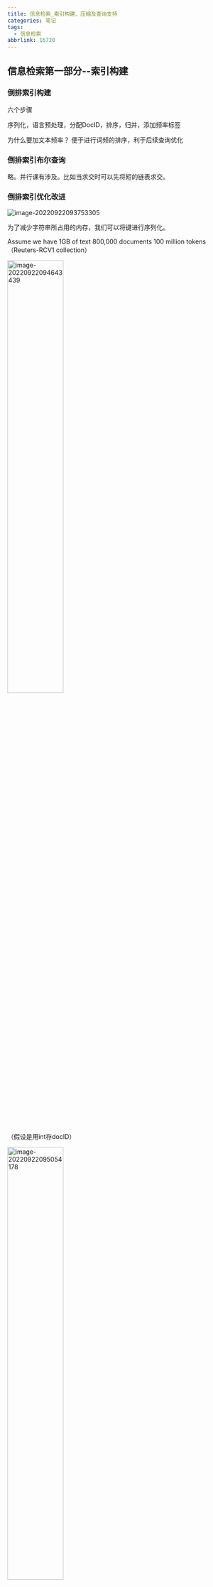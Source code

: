 ```yaml
---
title: 信息检索_索引构建、压缩及查询支持
categories: 笔记
tags:
  - 信息检索
abbrlink: 16720
---
```

## 信息检索第一部分--索引构建

### 倒排索引构建

六个步骤

序列化，语言预处理，分配DocID，排序，归并，添加频率标签

<p class="note note-info">为什么要加文本频率？
便于进行词频的排序，利于后续查询优化</p>

### 倒排索引布尔查询

略。并行课有涉及。比如当求交时可以先将短的链表求交。

### 倒排索引优化改进

![image-20220922093753305](https://raw.githubusercontent.com/Lunaticsky-tql/my_picbed/main/%E4%BF%A1%E6%81%AF%E6%A3%80%E7%B4%A2_%E7%B4%A2%E5%BC%95%E6%9E%84%E5%BB%BA%E3%80%81%E5%8E%8B%E7%BC%A9%E5%8F%8A%E6%9F%A5%E8%AF%A2%E6%94%AF%E6%8C%81/20221013143627586751_718_image-20220922093753305.png)

为了减少字符串所占用的内存，我们可以将键进行序列化。

Assume we have 1GB of text 800,000 documents 100 million tokens （Reuters-RCV1 collection）

<img src="https://raw.githubusercontent.com/Lunaticsky-tql/my_picbed/main/%E4%BF%A1%E6%81%AF%E6%A3%80%E7%B4%A2_%E7%B4%A2%E5%BC%95%E6%9E%84%E5%BB%BA%E3%80%81%E5%8E%8B%E7%BC%A9%E5%8F%8A%E6%9F%A5%E8%AF%A2%E6%94%AF%E6%8C%81/20221013143628933413_566_image-20220922094643439.png" alt="image-20220922094643439" width="50%" height="50%" />

（假设是用int存docID）

<img src="https://raw.githubusercontent.com/Lunaticsky-tql/my_picbed/main/%E4%BF%A1%E6%81%AF%E6%A3%80%E7%B4%A2_%E7%B4%A2%E5%BC%95%E6%9E%84%E5%BB%BA%E3%80%81%E5%8E%8B%E7%BC%A9%E5%8F%8A%E6%9F%A5%E8%AF%A2%E6%94%AF%E6%8C%81/20221013143629914308_735_image-20220922095054178.png" alt="image-20220922095054178" width="50%" height="50%" />

16*1.4

看上去很好。

然而，代价是必须要维护一张termID和字符串的映射表。

当需要处理的数据特别多时，由于排序，归并过程中所有的数据都需要这个表，就不得不一直将它放到内存里。

#### BSBI（Blocked Sort-Based Indexing）

仍然保留进行映射的策略

此算法的主要步骤如下：

1、将文档中的词进行id的映射，这里可以用hash的方法去构造

<img src="https://raw.githubusercontent.com/Lunaticsky-tql/my_picbed/main/%E4%BF%A1%E6%81%AF%E6%A3%80%E7%B4%A2_%E7%B4%A2%E5%BC%95%E6%9E%84%E5%BB%BA%E3%80%81%E5%8E%8B%E7%BC%A9%E5%8F%8A%E6%9F%A5%E8%AF%A2%E6%94%AF%E6%8C%81/20221013143631068932_652_image-20220922100056227.png" alt="image-20220922100056227" width="50%" height="50%" />

当然，可以先把全部文档读一遍构建映射，再分块构建倒排索引，也可以在构建每一块的倒排索引的时候边构建边映射。

<img src="https://raw.githubusercontent.com/Lunaticsky-tql/my_picbed/main/%E4%BF%A1%E6%81%AF%E6%A3%80%E7%B4%A2_%E7%B4%A2%E5%BC%95%E6%9E%84%E5%BB%BA%E3%80%81%E5%8E%8B%E7%BC%A9%E5%8F%8A%E6%9F%A5%E8%AF%A2%E6%94%AF%E6%8C%81/20221013143632700535_256_image-20220922101046446.png" alt="image-20220922101046446" width="50%" height="50%" />

2、将文档分割成大小相等的部分。分治

<img src="https://raw.githubusercontent.com/Lunaticsky-tql/my_picbed/main/%E4%BF%A1%E6%81%AF%E6%A3%80%E7%B4%A2_%E7%B4%A2%E5%BC%95%E6%9E%84%E5%BB%BA%E3%80%81%E5%8E%8B%E7%BC%A9%E5%8F%8A%E6%9F%A5%E8%AF%A2%E6%94%AF%E6%8C%81/20221013143634153162_211_image-20220922095854934.png" alt="image-20220922095854934" width="50%" height="50%" />

3、将每部分按照词ID对上文档ID的方式进行排序（保证分块可以在内存里放下）

<img src="https://raw.githubusercontent.com/Lunaticsky-tql/my_picbed/main/%E4%BF%A1%E6%81%AF%E6%A3%80%E7%B4%A2_%E7%B4%A2%E5%BC%95%E6%9E%84%E5%BB%BA%E3%80%81%E5%8E%8B%E7%BC%A9%E5%8F%8A%E6%9F%A5%E8%AF%A2%E6%94%AF%E6%8C%81/20221013143635299312_759_image-20220922095946828.png" alt="image-20220922095946828" width="50%" height="50%" />

![image-20220922100557902](https://raw.githubusercontent.com/Lunaticsky-tql/my_picbed/main/%E4%BF%A1%E6%81%AF%E6%A3%80%E7%B4%A2_%E7%B4%A2%E5%BC%95%E6%9E%84%E5%BB%BA%E3%80%81%E5%8E%8B%E7%BC%A9%E5%8F%8A%E6%9F%A5%E8%AF%A2%E6%94%AF%E6%8C%81/20221013143636457198_361_image-20220922100557902.png)

4、将每部分排序好后的结果进行合并，最后写出到磁盘中。

<img src="https://raw.githubusercontent.com/Lunaticsky-tql/my_picbed/main/%E4%BF%A1%E6%81%AF%E6%A3%80%E7%B4%A2_%E7%B4%A2%E5%BC%95%E6%9E%84%E5%BB%BA%E3%80%81%E5%8E%8B%E7%BC%A9%E5%8F%8A%E6%9F%A5%E8%AF%A2%E6%94%AF%E6%8C%81/20221013143637743125_385_image-20220922095721101.png" alt="image-20220922095721101" width="50%" height="50%" />

归并的过程中也可以分治，比如内存中只能放100个词条的总倒排索引，可以在第100个的时候写出磁盘（因为已经确定是最后结果了），从101个再继续。

<img src="https://raw.githubusercontent.com/Lunaticsky-tql/my_picbed/main/%E4%BF%A1%E6%81%AF%E6%A3%80%E7%B4%A2_%E7%B4%A2%E5%BC%95%E6%9E%84%E5%BB%BA%E3%80%81%E5%8E%8B%E7%BC%A9%E5%8F%8A%E6%9F%A5%E8%AF%A2%E6%94%AF%E6%8C%81/20221013143639158715_536_image-20220922102146120.png" alt="image-20220922102146120" width="50%" height="50%" />

#### SPIMI（Single-Pass In-Memory Indexing）

不作映射，其他与BSBI一样

<img src="https://raw.githubusercontent.com/Lunaticsky-tql/my_picbed/main/%E4%BF%A1%E6%81%AF%E6%A3%80%E7%B4%A2_%E7%B4%A2%E5%BC%95%E6%9E%84%E5%BB%BA%E3%80%81%E5%8E%8B%E7%BC%A9%E5%8F%8A%E6%9F%A5%E8%AF%A2%E6%94%AF%E6%8C%81/20221013143640277003_250_image-20220922101959755.png" alt="image-20220922101959755" width="50%" height="50%" />

<img src="https://raw.githubusercontent.com/Lunaticsky-tql/my_picbed/main/%E4%BF%A1%E6%81%AF%E6%A3%80%E7%B4%A2_%E7%B4%A2%E5%BC%95%E6%9E%84%E5%BB%BA%E3%80%81%E5%8E%8B%E7%BC%A9%E5%8F%8A%E6%9F%A5%E8%AF%A2%E6%94%AF%E6%8C%81/20221013143641398914_475_image-20220922102104189.png" alt="image-20220922102104189" width="50%" height="50%" />

因为D显然要比T小的多

#### 分布式解决方案MapReduce

大数据实训有涉及，略。

### 在线索引构建

#### 朴素方案

##### 朴素方案一：重建索引

![image-20220928141323699](https://raw.githubusercontent.com/Lunaticsky-tql/my_picbed/main/%E4%BF%A1%E6%81%AF%E6%A3%80%E7%B4%A2_%E7%B4%A2%E5%BC%95%E6%9E%84%E5%BB%BA%E3%80%81%E5%8E%8B%E7%BC%A9%E5%8F%8A%E6%9F%A5%E8%AF%A2%E6%94%AF%E6%8C%81/20221013143642866848_892_image-20220928141323699.png)

##### 朴素方案二：辅助索引

![image-20220928141427687](https://raw.githubusercontent.com/Lunaticsky-tql/my_picbed/main/%E4%BF%A1%E6%81%AF%E6%A3%80%E7%B4%A2_%E7%B4%A2%E5%BC%95%E6%9E%84%E5%BB%BA%E3%80%81%E5%8E%8B%E7%BC%A9%E5%8F%8A%E6%9F%A5%E8%AF%A2%E6%94%AF%E6%8C%81/20221013143644019596_168_image-20220928141427687.png)

使用辅助索引的话，一个很简便的思路是一个词建一个文档，归并便变为两个文档的合并。

![image-20220928141820357](https://raw.githubusercontent.com/Lunaticsky-tql/my_picbed/main/%E4%BF%A1%E6%81%AF%E6%A3%80%E7%B4%A2_%E7%B4%A2%E5%BC%95%E6%9E%84%E5%BB%BA%E3%80%81%E5%8E%8B%E7%BC%A9%E5%8F%8A%E6%9F%A5%E8%AF%A2%E6%94%AF%E6%8C%81/20221013143645445454_230_image-20220928141820357.png)

有什么缺陷？文件大小可能差距很大，且大量小文件不便于存储和对索引的快速读写（存储系统的问题）

![image-20220928142759774](https://raw.githubusercontent.com/Lunaticsky-tql/my_picbed/main/%E4%BF%A1%E6%81%AF%E6%A3%80%E7%B4%A2_%E7%B4%A2%E5%BC%95%E6%9E%84%E5%BB%BA%E3%80%81%E5%8E%8B%E7%BC%A9%E5%8F%8A%E6%9F%A5%E8%AF%A2%E6%94%AF%E6%8C%81/20221013143646682137_270_image-20220928142759774.png)

更大的问题，随着文档的数量变大，归并会越来越慢！



![image-20220928142854979](https://raw.githubusercontent.com/Lunaticsky-tql/my_picbed/main/%E4%BF%A1%E6%81%AF%E6%A3%80%E7%B4%A2_%E7%B4%A2%E5%BC%95%E6%9E%84%E5%BB%BA%E3%80%81%E5%8E%8B%E7%BC%A9%E5%8F%8A%E6%9F%A5%E8%AF%A2%E6%94%AF%E6%8C%81/20221013143647947499_639_image-20220928142854979.png)

合并时termID是有序的，归并时类似于归并排序，最坏复杂度是较大的那个索引的termID个数。而单个倒排索引合并只需要把新的list放到旧的后面就可以了，因为新的list中的docID肯定会比旧的大（就像上面图上所示）
$$
O\left(n+2n+\ldots+\frac{T}{n}\right)=O\left(\frac{T^2}{n}\right)
$$


#### 文档删除怎么操作？

无效向量

![image-20220928142307585](https://raw.githubusercontent.com/Lunaticsky-tql/my_picbed/main/%E4%BF%A1%E6%81%AF%E6%A3%80%E7%B4%A2_%E7%B4%A2%E5%BC%95%E6%9E%84%E5%BB%BA%E3%80%81%E5%8E%8B%E7%BC%A9%E5%8F%8A%E6%9F%A5%E8%AF%A2%E6%94%AF%E6%8C%81/20221013143649321808_563_image-20220928142307585.png)

### 倒排索引压缩

#### 一些朴素的偷懒方法

![image-20220928155207922](https://raw.githubusercontent.com/Lunaticsky-tql/my_picbed/main/%E4%BF%A1%E6%81%AF%E6%A3%80%E7%B4%A2_%E7%B4%A2%E5%BC%95%E6%9E%84%E5%BB%BA%E3%80%81%E5%8E%8B%E7%BC%A9%E5%8F%8A%E6%9F%A5%E8%AF%A2%E6%94%AF%E6%8C%81/20221013143650616612_634_image-20220928155207922.png)



但是现代检索系统一般不会这么做，因为会导致一些信息的丢失。

#### 词典压缩

##### 方法一：使用数组

是一种很蠢的方法

 <img src="https://raw.githubusercontent.com/Lunaticsky-tql/my_picbed/main/%E4%BF%A1%E6%81%AF%E6%A3%80%E7%B4%A2_%E7%B4%A2%E5%BC%95%E6%9E%84%E5%BB%BA%E3%80%81%E5%8E%8B%E7%BC%A9%E5%8F%8A%E6%9F%A5%E8%AF%A2%E6%94%AF%E6%8C%81/20221013143654714754_145_image-20220928152210011.png" alt="image-20220928152210011" width="50%" height="50%" />

##### 方法二：指针

![image-20220928151740804](https://raw.githubusercontent.com/Lunaticsky-tql/my_picbed/main/%E4%BF%A1%E6%81%AF%E6%A3%80%E7%B4%A2_%E7%B4%A2%E5%BC%95%E6%9E%84%E5%BB%BA%E3%80%81%E5%8E%8B%E7%BC%A9%E5%8F%8A%E6%9F%A5%E8%AF%A2%E6%94%AF%E6%8C%81/20221013143655839716_271_image-20220928151740804.png)

##### 方法二的优化：分段指针

![image-20220928152418457](https://raw.githubusercontent.com/Lunaticsky-tql/my_picbed/main/%E4%BF%A1%E6%81%AF%E6%A3%80%E7%B4%A2_%E7%B4%A2%E5%BC%95%E6%9E%84%E5%BB%BA%E3%80%81%E5%8E%8B%E7%BC%A9%E5%8F%8A%E6%9F%A5%E8%AF%A2%E6%94%AF%E6%8C%81/20221013143657755792_576_image-20220928152418457.png)

当然，找termID对应的词项会慢一些。

##### 采用前缀的方式

![image-20220928153011321](https://raw.githubusercontent.com/Lunaticsky-tql/my_picbed/main/%E4%BF%A1%E6%81%AF%E6%A3%80%E7%B4%A2_%E7%B4%A2%E5%BC%95%E6%9E%84%E5%BB%BA%E3%80%81%E5%8E%8B%E7%BC%A9%E5%8F%8A%E6%9F%A5%E8%AF%A2%E6%94%AF%E6%8C%81/20221013143659531464_413_image-20220928153011321.png)

#### 索引表压缩

##### Encoding gaps

![image-20220928153421273](https://raw.githubusercontent.com/Lunaticsky-tql/my_picbed/main/%E4%BF%A1%E6%81%AF%E6%A3%80%E7%B4%A2_%E7%B4%A2%E5%BC%95%E6%9E%84%E5%BB%BA%E3%80%81%E5%8E%8B%E7%BC%A9%E5%8F%8A%E6%9F%A5%E8%AF%A2%E6%94%AF%E6%8C%81/20221013143700905497_456_image-20220928153421273.png)

##### Variable length codings

![image-20220928153533933](https://raw.githubusercontent.com/Lunaticsky-tql/my_picbed/main/%E4%BF%A1%E6%81%AF%E6%A3%80%E7%B4%A2_%E7%B4%A2%E5%BC%95%E6%9E%84%E5%BB%BA%E3%80%81%E5%8E%8B%E7%BC%A9%E5%8F%8A%E6%9F%A5%E8%AF%A2%E6%94%AF%E6%8C%81/20221013143702089613_543_image-20220928153533933.png)

例子：可变长UTF-8

![image-20220928153849498](https://raw.githubusercontent.com/Lunaticsky-tql/my_picbed/main/%E4%BF%A1%E6%81%AF%E6%A3%80%E7%B4%A2_%E7%B4%A2%E5%BC%95%E6%9E%84%E5%BB%BA%E3%80%81%E5%8E%8B%E7%BC%A9%E5%8F%8A%E6%9F%A5%E8%AF%A2%E6%94%AF%E6%8C%81/20221013143703419174_526_image-20220928153849498.png)

UTF-8 的编码规则很简单，只有二条：

1）对于单字节的符号，字节的第一位设为`0`，后面7位为这个符号的 Unicode 码。因此对于英语字母，UTF-8 编码和 ASCII 码是相同的。

2）对于`n`字节的符号（`n > 1`），第一个字节的前`n`位都设为`1`，第`n + 1`位设为`0`，后面字节的前两位一律设为`10`。剩下的没有提及的二进制位，全部为这个符号的 Unicode 码。

下表总结了编码规则，字母`x`表示可用编码的位。

 ```
 Unicode符号范围     |        UTF-8编码方式
 (十六进制)        	|              （二进制）
 -------------------+---------------------------------------------
 0000 0000-0000 007F | 0xxxxxxx
 0000 0080-0000 07FF | 110xxxxx 10xxxxxx
 0000 0800-0000 FFFF | 1110xxxx 10xxxxxx 10xxxxxx
 0001 0000-0010 FFFF | 11110xxx 10xxxxxx 10xxxxxx 10xxxxxx
 ```

根据上表，解读 UTF-8 编码非常简单。如果一个字节的第一位是`0`，则这个字节单独就是一个字符；如果第一位是`1`，则连续有多少个`1`，就表示当前字符占用多少个字节。

下面，以汉字`严`为例，演示如何实现 UTF-8 编码。

`严`的 Unicode 是`4E25`（`100111000100101`），根据上表，可以发现`4E25`处在第三行的范围内（`0000 0800 - 0000 FFFF`），因此`严`的 UTF-8 编码需要三个字节，即格式是`1110xxxx 10xxxxxx 10xxxxxx`。然后，从`严`的最后一个二进制位开始，依次从后向前填入格式中的`x`，多出的位补`0`。这样就得到了，`严`的 UTF-8 编码是`11100100 10111000 10100101`，转换成十六进制就是`E4B8A5`。

##### Gamma Encoding

根据[维基百科](https://en.wikipedia.org/wiki/Elias_gamma_coding)所述，gamma编码过程如下图所示。虽具体过程与课上讲述稍有不同，但原理是一样的。

![image-20220930155723916](https://raw.githubusercontent.com/Lunaticsky-tql/my_picbed/main/%E4%BF%A1%E6%81%AF%E6%A3%80%E7%B4%A2_%E7%B4%A2%E5%BC%95%E6%9E%84%E5%BB%BA%E3%80%81%E5%8E%8B%E7%BC%A9%E5%8F%8A%E6%9F%A5%E8%AF%A2%E6%94%AF%E6%8C%81/20221013143704774266_595_image-20220930155723916.png)

编码具体案例和解码过程。

![image-20220930155802505](https://raw.githubusercontent.com/Lunaticsky-tql/my_picbed/main/%E4%BF%A1%E6%81%AF%E6%A3%80%E7%B4%A2_%E7%B4%A2%E5%BC%95%E6%9E%84%E5%BB%BA%E3%80%81%E5%8E%8B%E7%BC%A9%E5%8F%8A%E6%9F%A5%E8%AF%A2%E6%94%AF%E6%8C%81/20221013143706251591_500_image-20220930155802505.png)

### 查询优化

#### 倒排索引数据结构优化

##### “跳表”

动机

![image-20221005150319520](https://raw.githubusercontent.com/Lunaticsky-tql/my_picbed/main/%E4%BF%A1%E6%81%AF%E6%A3%80%E7%B4%A2_%E7%B4%A2%E5%BC%95%E6%9E%84%E5%BB%BA%E3%80%81%E5%8E%8B%E7%BC%A9%E5%8F%8A%E6%9F%A5%E8%AF%A2%E6%94%AF%E6%8C%81/20221013143708733468_476_image-20221005150319520.png)

怎么选取间隔？“摔瓶子”。开根号

![image-20221005150404678](https://raw.githubusercontent.com/Lunaticsky-tql/my_picbed/main/%E4%BF%A1%E6%81%AF%E6%A3%80%E7%B4%A2_%E7%B4%A2%E5%BC%95%E6%9E%84%E5%BB%BA%E3%80%81%E5%8E%8B%E7%BC%A9%E5%8F%8A%E6%9F%A5%E8%AF%A2%E6%94%AF%E6%8C%81/20221013143710120784_928_image-20221005150404678.png)

实例：

![image-20221005150523460](https://raw.githubusercontent.com/Lunaticsky-tql/my_picbed/main/%E4%BF%A1%E6%81%AF%E6%A3%80%E7%B4%A2_%E7%B4%A2%E5%BC%95%E6%9E%84%E5%BB%BA%E3%80%81%E5%8E%8B%E7%BC%A9%E5%8F%8A%E6%9F%A5%E8%AF%A2%E6%94%AF%E6%8C%81/20221013143711476304_852_image-20221005150523460.png)

<p class="note note-info">为什么是先跳再判断，如果跳过了再倒回去，而不是比较之后再跳？后者比较次数太多，开销大，且慢。</p>

#### 词项数据结构

##### 哈希表

优点：快

缺点：不支持模糊查询

![image-20221005152131580](https://raw.githubusercontent.com/Lunaticsky-tql/my_picbed/main/%E4%BF%A1%E6%81%AF%E6%A3%80%E7%B4%A2_%E7%B4%A2%E5%BC%95%E6%9E%84%E5%BB%BA%E3%80%81%E5%8E%8B%E7%BC%A9%E5%8F%8A%E6%9F%A5%E8%AF%A2%E6%94%AF%E6%8C%81/20221013143713258991_492_image-20221005152131580.png)

##### B树

实际使用

![image-20221005152231798](https://raw.githubusercontent.com/Lunaticsky-tql/my_picbed/main/%E4%BF%A1%E6%81%AF%E6%A3%80%E7%B4%A2_%E7%B4%A2%E5%BC%95%E6%9E%84%E5%BB%BA%E3%80%81%E5%8E%8B%E7%BC%A9%E5%8F%8A%E6%9F%A5%E8%AF%A2%E6%94%AF%E6%8C%81/20221013143716445073_262_image-20221005152231798.png)

#### 通配符查询支持

前缀：B树天然支持

![image-20221005153943805](https://raw.githubusercontent.com/Lunaticsky-tql/my_picbed/main/%E4%BF%A1%E6%81%AF%E6%A3%80%E7%B4%A2_%E7%B4%A2%E5%BC%95%E6%9E%84%E5%BB%BA%E3%80%81%E5%8E%8B%E7%BC%A9%E5%8F%8A%E6%9F%A5%E8%AF%A2%E6%94%AF%E6%8C%81/20221013143718721740_938_image-20221005153943805.png)

后缀：对逆序建B树

![image-20221005154022485](https://raw.githubusercontent.com/Lunaticsky-tql/my_picbed/main/%E4%BF%A1%E6%81%AF%E6%A3%80%E7%B4%A2_%E7%B4%A2%E5%BC%95%E6%9E%84%E5%BB%BA%E3%80%81%E5%8E%8B%E7%BC%A9%E5%8F%8A%E6%9F%A5%E8%AF%A2%E6%94%AF%E6%8C%81/20221013143720264162_261_image-20221005154022485.png)

中间的？好像有点问题。。。

<img src="https://raw.githubusercontent.com/Lunaticsky-tql/my_picbed/main/%E4%BF%A1%E6%81%AF%E6%A3%80%E7%B4%A2_%E7%B4%A2%E5%BC%95%E6%9E%84%E5%BB%BA%E3%80%81%E5%8E%8B%E7%BC%A9%E5%8F%8A%E6%9F%A5%E8%AF%A2%E6%94%AF%E6%8C%81/20221013143721509249_850_image-20221012140726185.png" alt="image-20221012140726185" width="50%" height="50%" />

#### 轮排索引

![image-20221012141847402](https://raw.githubusercontent.com/Lunaticsky-tql/my_picbed/main/%E4%BF%A1%E6%81%AF%E6%A3%80%E7%B4%A2_%E7%B4%A2%E5%BC%95%E6%9E%84%E5%BB%BA%E3%80%81%E5%8E%8B%E7%BC%A9%E5%8F%8A%E6%9F%A5%E8%AF%A2%E6%94%AF%E6%8C%81/20221013143722646249_170_image-20221012141847402.png)

采用B树。但通常这种方法产生的B树会非常大

![image-20221012143335531](https://raw.githubusercontent.com/Lunaticsky-tql/my_picbed/main/%E4%BF%A1%E6%81%AF%E6%A3%80%E7%B4%A2_%E7%B4%A2%E5%BC%95%E6%9E%84%E5%BB%BA%E3%80%81%E5%8E%8B%E7%BC%A9%E5%8F%8A%E6%9F%A5%E8%AF%A2%E6%94%AF%E6%8C%81/20221013143723834048_694_image-20221012143335531.png)

#### K-gram

一定程度上的优化

在一定长度的字串上建索引

![image-20221012143730369](https://raw.githubusercontent.com/Lunaticsky-tql/my_picbed/main/%E4%BF%A1%E6%81%AF%E6%A3%80%E7%B4%A2_%E7%B4%A2%E5%BC%95%E6%9E%84%E5%BB%BA%E3%80%81%E5%8E%8B%E7%BC%A9%E5%8F%8A%E6%9F%A5%E8%AF%A2%E6%94%AF%E6%8C%81/20221013143725269033_823_image-20221012143730369.png)

查\$co,ter,er\$,\$代表起始和结束符号

![image-20221012144353569](https://raw.githubusercontent.com/Lunaticsky-tql/my_picbed/main/%E4%BF%A1%E6%81%AF%E6%A3%80%E7%B4%A2_%E7%B4%A2%E5%BC%95%E6%9E%84%E5%BB%BA%E3%80%81%E5%8E%8B%E7%BC%A9%E5%8F%8A%E6%9F%A5%E8%AF%A2%E6%94%AF%E6%8C%81/20221013143726834159_151_image-20221012144353569.png)

### 拼写检查支持

#### 动态规划：编辑距离

动态规划求字符串距离？

![image-20221012150059012](https://raw.githubusercontent.com/Lunaticsky-tql/my_picbed/main/%E4%BF%A1%E6%81%AF%E6%A3%80%E7%B4%A2_%E7%B4%A2%E5%BC%95%E6%9E%84%E5%BB%BA%E3%80%81%E5%8E%8B%E7%BC%A9%E5%8F%8A%E6%9F%A5%E8%AF%A2%E6%94%AF%E6%8C%81/20221013143728315657_544_image-20221012150059012.png)

词项太多，算法显得有些复杂，慢

#### 在K-gram基础上进行

Jaccard distance判断相似度

![image-20221012151057155](https://raw.githubusercontent.com/Lunaticsky-tql/my_picbed/main/%E4%BF%A1%E6%81%AF%E6%A3%80%E7%B4%A2_%E7%B4%A2%E5%BC%95%E6%9E%84%E5%BB%BA%E3%80%81%E5%8E%8B%E7%BC%A9%E5%8F%8A%E6%9F%A5%E8%AF%A2%E6%94%AF%E6%8C%81/20221013143729475948_696_image-20221012151057155.png)

求并集的小trick

#query term's k-grams +#found term's k-grams-#intersection

#### 上下文相关检查

利用搜索历史，启发式
